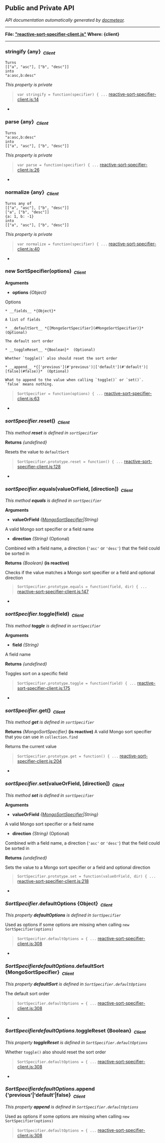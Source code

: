 ## Public and Private API ##

_API documentation automatically generated by [docmeteor](https://github.com/raix/docmeteor)._

***

__File: ["reactive-sort-specifier-client.js"](reactive-sort-specifier-client.js) Where: {client}__

***

### <a name="stringify"></a>stringify {any}&nbsp;&nbsp;<sub><i>Client</i></sub> ###

```
Turns
[["a", "asc"], ["b", "desc"]]
into
"a:asc,b:desc"
```
*This property is private*

> ```var stringify = function(specifier) { ...``` [reactive-sort-specifier-client.js:14](reactive-sort-specifier-client.js#L14)


-

### <a name="parse"></a>parse {any}&nbsp;&nbsp;<sub><i>Client</i></sub> ###

```
Turns
"a:asc,b:desc"
into
[["a", "asc"], ["b", "desc"]]
```
*This property is private*

> ```var parse = function(specifier) { ...``` [reactive-sort-specifier-client.js:26](reactive-sort-specifier-client.js#L26)


-

### <a name="normalize"></a>normalize {any}&nbsp;&nbsp;<sub><i>Client</i></sub> ###

```
Turns any of
[["a", "asc"], ["b", "desc"]]
["a", ["b", "desc"]]
{a: 1, b: -1}
into
[["a", "asc"], ["b", "desc"]]
```
*This property is private*

> ```var normalize = function(specifier) { ...``` [reactive-sort-specifier-client.js:40](reactive-sort-specifier-client.js#L40)


-

### <a name="SortSpecifier"></a>new SortSpecifier(options)&nbsp;&nbsp;<sub><i>Client</i></sub> ###


__Arguments__

* __options__ *{Object}*  

 Options

    * __fields__ *{Object}*  

    A list of fields

    * __defaultSort__ *{[MongoSortSpecifier](#MongoSortSpecifier)}*  (Optional)

    The default sort order

    * __toggleReset__ *{Boolean}*  (Optional)

    Whether `toggle()` also should reset the sort order

    * __append__ *{['previous'](#'previous')|['default'](#'default')|[false](#false)}*  (Optional)

    What to append to the value when calling `toggle()` or `set()`. `false` means nothing.



> ```SortSpecifier = function(options) { ...``` [reactive-sort-specifier-client.js:63](reactive-sort-specifier-client.js#L63)


-

### <a name="sortSpecifier.reset"></a>*sortSpecifier*.reset()&nbsp;&nbsp;<sub><i>Client</i></sub> ###

*This method __reset__ is defined in `sortSpecifier`*

__Returns__  *{undefined}*


Resets the value to `defaultSort`

> ```SortSpecifier.prototype.reset = function() { ...``` [reactive-sort-specifier-client.js:128](reactive-sort-specifier-client.js#L128)


-

### <a name="sortSpecifier.equals"></a>*sortSpecifier*.equals(valueOrField, [direction])&nbsp;&nbsp;<sub><i>Client</i></sub> ###

*This method __equals__ is defined in `sortSpecifier`*

__Arguments__

* __valueOrField__ *{[MongoSortSpecifier](#MongoSortSpecifier)|String}*  

 A valid Mongo sort specifier or a field name

* __direction__ *{String}*  (Optional)

 Combined with a field name, a direction (`'asc'` or `'desc'`) that the field could be sorted in


__Returns__  *{Boolean}*  __(is reactive)__


Checks if the value matches a Mongo sort specifier or a field and optional direction

> ```SortSpecifier.prototype.equals = function(field, dir) { ...``` [reactive-sort-specifier-client.js:147](reactive-sort-specifier-client.js#L147)


-

### <a name="sortSpecifier.toggle"></a>*sortSpecifier*.toggle(field)&nbsp;&nbsp;<sub><i>Client</i></sub> ###

*This method __toggle__ is defined in `sortSpecifier`*

__Arguments__

* __field__ *{String}*  

 A field name


__Returns__  *{undefined}*


Toggles sort on a specific field

> ```SortSpecifier.prototype.toggle = function(field) { ...``` [reactive-sort-specifier-client.js:175](reactive-sort-specifier-client.js#L175)


-

### <a name="sortSpecifier.get"></a>*sortSpecifier*.get()&nbsp;&nbsp;<sub><i>Client</i></sub> ###

*This method __get__ is defined in `sortSpecifier`*

__Returns__  *{MongoSortSpecifier}*  __(is reactive)__
A valid Mongo sort specifier that you can use in `collection.find`


Returns the current value

> ```SortSpecifier.prototype.get = function() { ...``` [reactive-sort-specifier-client.js:204](reactive-sort-specifier-client.js#L204)


-

### <a name="sortSpecifier.set"></a>*sortSpecifier*.set(valueOrField, [direction])&nbsp;&nbsp;<sub><i>Client</i></sub> ###

*This method __set__ is defined in `sortSpecifier`*

__Arguments__

* __valueOrField__ *{[MongoSortSpecifier](#MongoSortSpecifier)|String}*  

 A valid Mongo sort specifier or a field name

* __direction__ *{String}*  (Optional)

 Combined with a field name, a direction (`'asc'` or `'desc'`) that the field could be sorted in


__Returns__  *{undefined}*


Sets the value to a Mongo sort specifier or a field and optional direction

> ```SortSpecifier.prototype.set = function(valueOrField, dir) { ...``` [reactive-sort-specifier-client.js:218](reactive-sort-specifier-client.js#L218)


-

### <a name="SortSpecifier.defaultOptions"></a>*SortSpecifier*.defaultOptions {Object}&nbsp;&nbsp;<sub><i>Client</i></sub> ###

*This property __defaultOptions__ is defined in `SortSpecifier`*


Used as options if some options are missing when calling `new SortSpecifier(options)`

> ```SortSpecifier.defaultOptions = { ...``` [reactive-sort-specifier-client.js:308](reactive-sort-specifier-client.js#L308)


-

### <a name="SortSpecifier.defaultOptions.defaultSort"></a>*SortSpecifierdefaultOptions*.defaultSort {MongoSortSpecifier}&nbsp;&nbsp;<sub><i>Client</i></sub> ###

*This property __defaultSort__ is defined in `SortSpecifier.defaultOptions`*


The default sort order

> ```SortSpecifier.defaultOptions = { ...``` [reactive-sort-specifier-client.js:308](reactive-sort-specifier-client.js#L308)


-

### <a name="SortSpecifier.defaultOptions.toggleReset"></a>*SortSpecifierdefaultOptions*.toggleReset {Boolean}&nbsp;&nbsp;<sub><i>Client</i></sub> ###

*This property __toggleReset__ is defined in `SortSpecifier.defaultOptions`*


Whether `toggle()` also should reset the sort order

> ```SortSpecifier.defaultOptions = { ...``` [reactive-sort-specifier-client.js:308](reactive-sort-specifier-client.js#L308)


-

### <a name="SortSpecifier.defaultOptions.append"></a>*SortSpecifierdefaultOptions*.append {'previous'|'default'|false}&nbsp;&nbsp;<sub><i>Client</i></sub> ###

*This property __append__ is defined in `SortSpecifier.defaultOptions`*


Used as options if some options are missing when calling `new SortSpecifier(options)`

> ```SortSpecifier.defaultOptions = { ...``` [reactive-sort-specifier-client.js:308](reactive-sort-specifier-client.js#L308)


